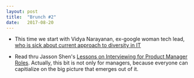 ```yaml
---
layout: post
title:  "Brunch #2"
date:   2017-08-20
---
```


* This time we start with Vidya Narayanan, ex-google woman tech lead, [who is sick about current approach to diversity in IT](https://medium.com/the-mission/im-an-ex-google-woman-tech-leader-and-i-m-sick-of-our-approach-to-diversity-17008c5fe999)

* Read thru Jasson Shen's [Lessons on Interviewing for Product Manager Roles](https://www.jasonshen.com/2017/interviewing-for-product-manager-roles/). Actually, this bit is not only for managers, because everyone can capitialize on the big picture that emerges out of it.
